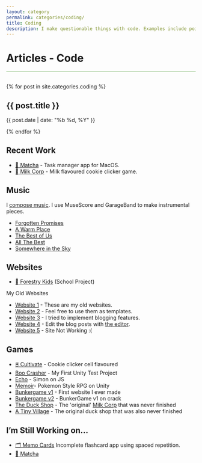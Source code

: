 ```yaml
---
layout: category
permalink: categories/coding/
title: Coding
description: I make questionable things with code. Examples include pointless clicker games and chrome extentions that makes cute cows walk around on your page.
---
```


# Articles - Code
<hr style='margin-bottom:30px'>
{% for post in site.categories.coding %}
<div onclick="window.location.href='{{ post.url }}'" class='articlelink'>
    <h2>{{ post.title }}</h2>
    <p>{{ post.date | date: "%b %d, %Y" }}</p>
</div>
 
{% endfor %}


<style>
    #title span{
        background-color:#3f9627;
    }
    nav {
        border-color:#3f9627;
    }
    hr {
        background-color:#3f9627;
        border-color:#3f9627;
    }
    .articlelink:hover{
        color:#3f9627;
    }
</style>

## Recent Work

- [🍵 Matcha][1] - Task manager app for MacOS.
- [🥛 Milk Corp][2] - Milk flavoured cookie clicker game.

## Music

I [compose music][3]. I use MuseScore and GarageBand to make instrumental pieces.

- [Forgotten Promises][4]
- [A Warm Place][5]
- [The Best of Us][6]
- [All The Best][7]
- [Somewhere in the Sky][8]

## Websites

- [🌲 Forestry Kids][9] (School Project)

My Old Websites
- [Website 1][10] - These are my old websites.
- [Website 2][11] - Feel free to use them as templates.
- [Website 3][12] - I tried to implement blogging features.
- [Website 4][13] - Edit the blog posts with [the editor][14].
- [Website 5][15] - Site Not Working :(

## Games

- [🖲 Cultivate][16] - Cookie clicker cell flavoured
- [Boo Crasher][17] - My First Unity Test Project
- [Echo][18] - Simon on JS
- [Memoir][19]- Pokemon Style RPG on Unity
- [Bunkergame v1][20] - First website I ever made
- [Bunkergame v2][21] - BunkerGame v1 on crack
- [The Duck Shop][22] - The 'original' [Milk Corp][23] that was never finished
- [A Tiny Village][24] - The original duck shop that was also never finished

## I’m Still Working on…

- [🗂 Memo Cards][25]  Incomplete flashcard app using spaced repetition.
- [🍵 Matcha][26]

[1]:	https://jaysontian.github.io/Matcha/
[2]:	https://milk-crop.github.io/index.html
[3]:	https://soundcloud.com/jayson-tian
[4]:	https://soundcloud.com/jayson-tian/forgotten-promises
[5]:	https://soundcloud.com/jayson-tian/a-warm-place
[6]:	https://soundcloud.com/jayson-tian/the-best-of-us
[7]:	https://soundcloud.com/jayson-tian/all-the-best
[8]:	https://soundcloud.com/jayson-tian/somewhere-in-the-sky
[9]:	https://jaysontian.github.io/Old-Files/Forestry%20Kids/index.html
[10]:	https://jaysontian.github.io/data/websites/Previous-Sites/oldpage/index.html
[11]:	https://jaysontian.github.io/Old-Files/oldpage2/oldpage2.html
[12]:	https://jaysontian.github.io/Old-Files/oldpage3/oldpage3.html
[13]:	https://jaysontian.github.io/Old-Files/oldpage4/index.html
[14]:	https://jaysontian.github.io/Old-Files/oldpage4/editor/editor.html
[15]:	https://jaysontian.github.io/Old-Files/oldpage5/index.html
[16]:	https://jaysontian.github.io/Old-Files/cultivate/index.html
[17]:	https://jaysontian.github.io/Old-Files/games_successful/BooCrasher/index.html
[18]:	https://jaysontian.github.io/Old-Files/games_successful/Echo/echo.html
[19]:	https://jaezun.itch.io/memoir
[20]:	https://jaysontian.github.io/Old-Files/games_successful/bunkergame/bunkerv1/index.html
[21]:	https://jaysontian.github.io/Old-Files/games_successful/bunkergame/bunkerv2/index.html
[22]:	https://jaysontian.github.io/Old-Files/games_failed/theduckshop/test.html
[23]:	https://milk-crop.github.io/index.html
[24]:	https://jaysontian.github.io/Old-Files/games_failed/A%20Tiny%20Village/index.html
[25]:	https://jaysontian.github.io/Memo-Cards/
[26]:	https://jaysontian.github.io/Matcha/